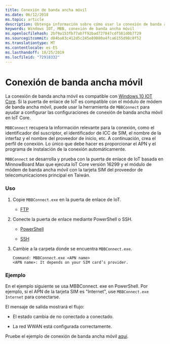 ```yaml
---
title: Conexión de banda ancha móvil
ms.date: 06/12/2018
ms.topic: article
description: Obtenga información sobre cómo usar la conexión de banda ancha móvil para Windows 10 IoT Core.
keywords: Windows IOT, MBB, conexión de banda ancha móvil
ms.openlocfilehash: 2bf9a153fb77ab7f92bad727847cdf581d0b7729
ms.sourcegitcommit: d84ba83c412d5c245e89880a4fca6155d98c8f52
ms.translationtype: MT
ms.contentlocale: es-ES
ms.lasthandoff: 10/25/2019
ms.locfileid: "72918332"
---
```

# <a name="mobile-broadband-connection"></a>Conexión de banda ancha móvil

La conexión de banda ancha móvil es compatible con [Windows 10 IOT Core](http://windowsondevices.com). Si la puerta de enlace de IoT es compatible con el módulo de módem de banda ancha móvil, puede usar la herramienta de `MBBConnect` para ayudar a configurar las configuraciones de conexión de banda ancha móvil en IoT Core.

`MBBConnect` recupera la información relevante para la conexión, como el identificador del suscriptor, el identificador de ICC de SIM, el nombre de la interfaz y el nombre del proveedor de inicio, etc. A continuación, crea el perfil de conexión. Lo único que debe hacer es proporcionar el APN y el programa de instalación de la conexión automáticamente.

`MBBConnect` se desarrolla y prueba con la puerta de enlace de IoT basada en MinnowBoard Max que ejecuta IoT Core versión 16299 y el módulo de módem de banda ancha móvil con la tarjeta SIM del proveedor de telecomunicaciones principal en Taiwán.

### <a name="usage"></a>Uso

1. Copie `MBBConnect.exe` en la puerta de enlace de IoT.

   * [FTP](https://docs.microsoft.com/windows/iot-core/connect-your-device/ftp)

2. Conecte la puerta de enlace mediante PowerShell o SSH.

   * [PowerShell](https://docs.microsoft.com/windows/iot-core/connect-your-device/powershell)

   * [SSH](https://docs.microsoft.com/windows/iot-core/connect-your-device/SSH)

3. Cambie a la carpeta donde se encuentra `MBBConnect.exe`. 
   ```
   Command: MBBConnect.exe <APN name>
   <APN name>: It depends on your SIM card’s provider. 
   ```

### <a name="example"></a>Ejemplo
En el ejemplo siguiente se usa MBBConnect. exe en PowerShell. Por ejemplo, si el APN de la tarjeta SIM es "Internet", use `MBBConnect.exe Internet` para conectarse.
 
El mensaje de salida mostrará el flujo:

* El estado cambia de no conectado a conectado. 

* La red WWAN está configurada correctamente.

Pruebe el ejemplo de conexión de banda ancha móvil [aquí](https://github.com/ms-iot/iot-utilities/tree/master/MBBConnect).
